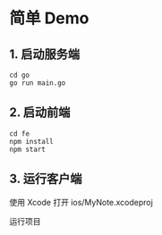 # 简单 Demo

## 1. 启动服务端

```
cd go
go run main.go
```

## 2. 启动前端

```
cd fe
npm install
npm start
```


## 3. 运行客户端

使用 Xcode 打开 ios/MyNote.xcodeproj

运行项目